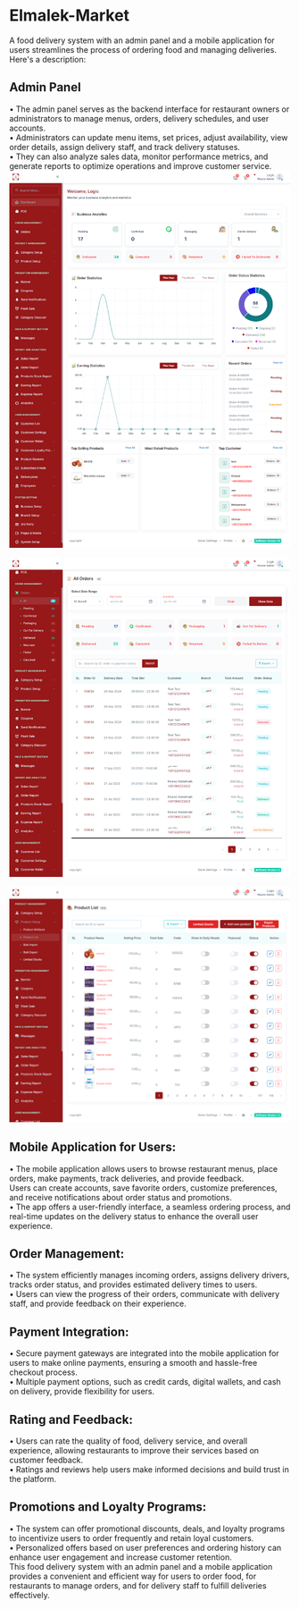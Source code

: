 # Elmalek-Market

A food delivery system with an admin panel and a mobile application for users streamlines the process of ordering food and managing deliveries. Here's a description:

## Admin Panel
• The admin panel serves as the backend interface for restaurant owners or administrators to manage menus, orders, delivery schedules, and user accounts.<br />
• Administrators can update menu items, set prices, adjust availability, view order details, assign delivery staff, and track delivery statuses.<br />
• They can also analyze sales data, monitor performance metrics, and generate reports to optimize operations and improve customer service.<br />
![alt text](https://github.com/hadeer-elnaghy/Elmalek-Market/blob/main/screenshots/screencapture-elmalekmarket-logic-sbs-admin-2024-04-23-00_03_07.png)

![alt text](https://github.com/hadeer-elnaghy/Elmalek-Market/blob/main/screenshots/screencapture-elmalekmarket-logic-sbs-admin-orders-list-all-2024-04-23-00_03_54.png)

![alt text](https://github.com/hadeer-elnaghy/Elmalek-Market/blob/main/screenshots/screencapture-elmalekmarket-logic-sbs-admin-product-list-2024-04-23-00_03_35.png)

## Mobile Application for Users:
• The mobile application allows users to browse restaurant menus, place orders, make payments, track deliveries, and provide feedback.<br />
Users can create accounts, save favorite orders, customize preferences, and receive notifications about order status and promotions.<br />
• The app offers a user-friendly interface, a seamless ordering process, and real-time updates on the delivery status to enhance the overall user experience.<br />

## Order Management:
• The system efficiently manages incoming orders, assigns delivery drivers, tracks order status, and provides estimated delivery times to users.<br />
• Users can view the progress of their orders, communicate with delivery staff, and provide feedback on their experience.<br />

## Payment Integration:
• Secure payment gateways are integrated into the mobile application for users to make online payments, ensuring a smooth and hassle-free checkout process.<br />
• Multiple payment options, such as credit cards, digital wallets, and cash on delivery, provide flexibility for users.<br />

## Rating and Feedback:
• Users can rate the quality of food, delivery service, and overall experience, allowing restaurants to improve their services based on customer feedback.<br />
• Ratings and reviews help users make informed decisions and build trust in the platform.<br />

## Promotions and Loyalty Programs:
• The system can offer promotional discounts, deals, and loyalty programs to incentivize users to order frequently and retain loyal customers.<br />
• Personalized offers based on user preferences and ordering history can enhance user engagement and increase customer retention.<br />
This food delivery system with an admin panel and a mobile application provides a convenient and efficient way for users to order food, for restaurants to manage orders, and for delivery staff to fulfill deliveries effectively.
